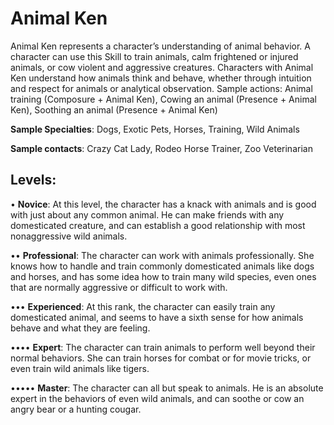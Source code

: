 # Animal Ken

Animal Ken represents a character’s understanding of
animal behavior. A character can use this Skill to train animals, calm frightened or injured animals, or cow violent and
aggressive creatures. Characters with Animal Ken understand
how animals think and behave, whether through intuition
and respect for animals or analytical observation.
Sample actions: Animal training (Composure + Animal
Ken), Cowing an animal (Presence + Animal Ken), Soothing
an animal (Presence + Animal Ken)

**Sample Specialties**: Dogs, Exotic Pets, Horses, Training,
Wild Animals

**Sample contacts**: Crazy Cat Lady, Rodeo Horse Trainer,
Zoo Veterinarian

## Levels:
• **Novice**: At this level, the character has a knack
with animals and is good with just about any common animal. He can make friends with any
domesticated creature, and can establish a good
relationship with most nonaggressive wild animals.

•• **Professional**: The character can work with animals
professionally. She knows how to handle and train
commonly domesticated animals like dogs and
horses, and has some idea how to train many wild
species, even ones that are normally aggressive or
difficult to work with.

••• **Experienced**: At this rank, the character can easily
train any domesticated animal, and seems to have a
sixth sense for how animals behave and what they
are feeling.

•••• **Expert**: The character can train animals to perform
well beyond their normal behaviors. She can train
horses for combat or for movie tricks, or even train
wild animals like tigers.

••••• **Master**: The character can all but speak to animals.
He is an absolute expert in the behaviors of even
wild animals, and can soothe or cow an angry bear
or a hunting cougar.